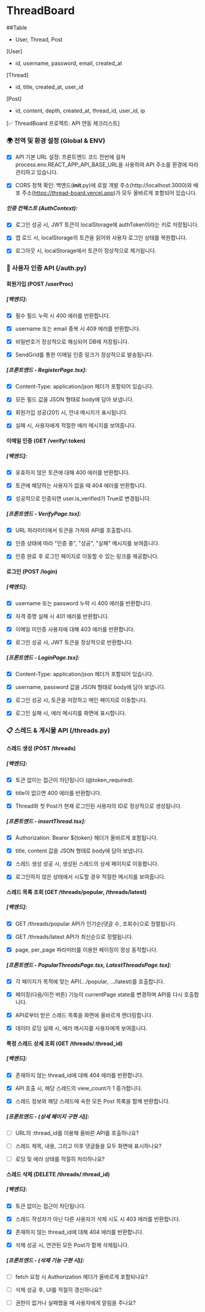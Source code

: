 # ThreadBoard

##Table
- User, Thread, Post

[User]
- id, username, password, email, created_at

[Thread]
- id, title, created_at, user_id

[Post]
- id, content, depth, created_at, thread_id,
    user_id, ip


[✅ ThreadBoard 프로젝트: API 연동 체크리스트]
### 🌍 전역 및 환경 설정 (Global & ENV)

- [x] API 기본 URL 설정: 프론트엔드 코드 전반에 걸쳐 process.env.REACT_APP_API_BASE_URL을 사용하여 API 주소를 환경에 따라 관리하고 있습니다.

- [x] CORS 정책 확인: 백엔드(__init__.py)에 로컬 개발 주소(http://localhost:3000)와 배포 주소(https://thread-board.vercel.app)가 모두 올바르게 포함되어 있습니다.

##### 인증 컨텍스트 (AuthContext):
- [x] 로그인 성공 시, JWT 토큰이 localStorage에 authToken이라는 키로 저장됩니다.

- [x] 앱 로드 시, localStorage의 토큰을 읽어와 사용자 로그인 상태를 복원합니다.

- [x] 로그아웃 시, localStorage에서 토큰이 정상적으로 제거됩니다.

### 👤 사용자 인증 API (/auth.py)

#### 회원가입 (POST /userProc)

##### [백엔드]:
- [x] 필수 필드 누락 시 400 에러를 반환합니다.

- [x] username 또는 email 중복 시 409 에러를 반환합니다.

- [x] 비밀번호가 정상적으로 해싱되어 DB에 저장됩니다.

- [x] SendGrid를 통한 이메일 인증 링크가 정상적으로 발송됩니다.

##### [프론트엔드 - RegisterPage.tsx]:
- [x] Content-Type: application/json 헤더가 포함되어 있습니다.

- [x] 모든 필드 값을 JSON 형태로 body에 담아 보냅니다.

- [x] 회원가입 성공(201) 시, 안내 메시지가 표시됩니다.

- [x] 실패 시, 사용자에게 적절한 에러 메시지를 보여줍니다.

#### 이메일 인증 (GET /verify/:token)

##### [백엔드]:
- [x] 유효하지 않은 토큰에 대해 400 에러를 반환합니다.

- [x] 토큰에 해당하는 사용자가 없을 때 404 에러를 반환합니다.

- [x] 성공적으로 인증되면 user.is_verified가 True로 변경됩니다.


##### [프론트엔드 - VerifyPage.tsx]:
- [x] URL 파라미터에서 토큰을 가져와 API를 호출합니다.

- [x] 인증 상태에 따라 "인증 중", "성공", "실패" 메시지를 보여줍니다.

- [x] 인증 완료 후 로그인 페이지로 이동할 수 있는 링크를 제공합니다.

#### 로그인 (POST /login)

##### [백엔드]:
- [x] username 또는 password 누락 시 400 에러를 반환합니다.

- [x] 자격 증명 실패 시 401 에러를 반환합니다.

- [x] 이메일 미인증 사용자에 대해 403 에러를 반환합니다.

- [x] 로그인 성공 시, JWT 토큰을 정상적으로 반환합니다.

##### [프론트엔드 - LoginPage.tsx]:
- [x] Content-Type: application/json 헤더가 포함되어 있습니다.

- [x] username, password 값을 JSON 형태로 body에 담아 보냅니다.

- [x] 로그인 성공 시, 토큰을 저장하고 메인 페이지로 이동합니다.

- [x] 로그인 실패 시, 에러 메시지를 화면에 표시합니다.

### 📋 스레드 & 게시물 API (/threads.py)

#### 스레드 생성 (POST /threads)

##### [백엔드]:
- [x] 토큰 없이는 접근이 차단됩니다 (@token_required).

- [x] title이 없으면 400 에러를 반환합니다.

- [x] Thread와 첫 Post가 현재 로그인된 사용자의 ID로 정상적으로 생성됩니다.

##### [프론트엔드 - insertThread.tsx]:
- [x] Authorization: Bearer ${token} 헤더가 올바르게 포함됩니다.

- [x] title, content 값을 JSON 형태로 body에 담아 보냅니다.

- [x] 스레드 생성 성공 시, 생성된 스레드의 상세 페이지로 이동합니다.

- [x] 로그인하지 않은 상태에서 시도할 경우 적절한 메시지를 보여줍니다.

#### 스레드 목록 조회 (GET /threads/popular, /threads/latest)

##### [백엔드]:
- [x] GET /threads/popular API가 인기순(댓글 수, 조회수)으로 정렬됩니다.

- [x] GET /threads/latest API가 최신순으로 정렬됩니다.

- [x] page, per_page 파라미터를 이용한 페이징이 정상 동작합니다.

##### [프론트엔드 - PopularThreadsPage.tsx, LatestThreadsPage.tsx]:
- [x] 각 페이지가 목적에 맞는 API(.../popular, .../latest)를 호출합니다.

- [x] 페이징(다음/이전 버튼) 기능이 currentPage state를 변경하며 API를 다시 호출합니다.

- [x] API로부터 받은 스레드 목록을 화면에 올바르게 렌더링합니다.

- [x] 데이터 로딩 실패 시, 에러 메시지를 사용자에게 보여줍니다.

#### 특정 스레드 상세 조회 (GET /threads/:thread_id)
##### [백엔드]:
- [x] 존재하지 않는 thread_id에 대해 404 에러를 반환합니다.

- [x] API 호출 시, 해당 스레드의 view_count가 1 증가합니다.

- [x] 스레드 정보와 해당 스레드에 속한 모든 Post 목록을 함께 반환합니다.

##### [프론트엔드 - (상세 페이지 구현 시)]:
- [ ] URL의 :thread_id를 이용해 올바른 API를 호출하나요?

- [ ] 스레드 제목, 내용, 그리고 이후 댓글들을 모두 화면에 표시하나요?

- [ ] 로딩 및 에러 상태를 적절히 처리하나요?

#### 스레드 삭제 (DELETE /threads/:thread_id)
##### [백엔드]:
- [x] 토큰 없이는 접근이 차단됩니다.

- [x] 스레드 작성자가 아닌 다른 사용자가 삭제 시도 시 403 에러를 반환합니다.

- [x] 존재하지 않는 thread_id에 대해 404 에러를 반환합니다.

- [x] 삭제 성공 시, 연관된 모든 Post가 함께 삭제됩니다.

##### [프론트엔드 - (삭제 기능 구현 시)]:
- [ ] fetch 요청 시 Authorization 헤더가 올바르게 포함되나요?

- [ ] 삭제 성공 후, UI를 적절히 갱신하나요?

- [ ] 권한이 없거나 실패했을 때 사용자에게 알림을 주나요?
